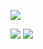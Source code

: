 ![](http://github-profile-summary-cards.vercel.app/api/cards/profile-details?username=Annarepk&theme=darcula)

![](http://github-profile-summary-cards.vercel.app/api/cards/stats?username=Annarepk&theme=darcula) ![](http://github-profile-summary-cards.vercel.app/api/cards/repos-per-language?username=Annarepk&theme=darcula)

